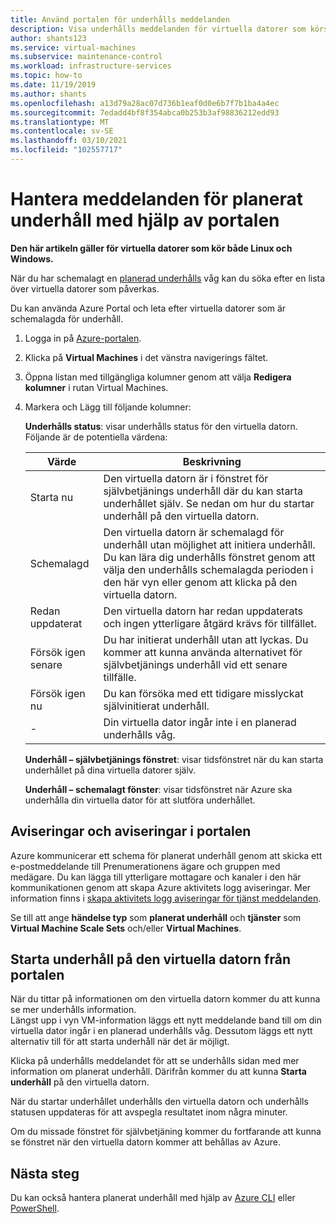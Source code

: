 ```yaml
---
title: Använd portalen för underhålls meddelanden
description: Visa underhålls meddelanden för virtuella datorer som körs i Azure och starta självbetjänings underhållet med hjälp av portalen.
author: shants123
ms.service: virtual-machines
ms.subservice: maintenance-control
ms.workload: infrastructure-services
ms.topic: how-to
ms.date: 11/19/2019
ms.author: shants
ms.openlocfilehash: a13d79a28ac07d736b1eaf0d0e6b7f7b1ba4a4ec
ms.sourcegitcommit: 7edadd4bf8f354abca0b253b3af98836212edd93
ms.translationtype: MT
ms.contentlocale: sv-SE
ms.lasthandoff: 03/10/2021
ms.locfileid: "102557717"
---
```

# <a name="handling-planned-maintenance-notifications-using-the-portal"></a>Hantera meddelanden för planerat underhåll med hjälp av portalen

**Den här artikeln gäller för virtuella datorer som kör både Linux och Windows.**

När du har schemalagt en [planerad underhålls](maintenance-notifications.md) våg kan du söka efter en lista över virtuella datorer som påverkas. 

Du kan använda Azure Portal och leta efter virtuella datorer som är schemalagda för underhåll.

1. Logga in på [Azure-portalen](https://portal.azure.com).

2. Klicka på **Virtual Machines** i det vänstra navigerings fältet.

3. Öppna listan med tillgängliga kolumner genom att välja **Redigera kolumner** i rutan Virtual Machines.

4. Markera och Lägg till följande kolumner:

   **Underhålls status**: visar underhålls status för den virtuella datorn. Följande är de potentiella värdena:
      
    | Värde | Beskrivning |
    |-------|-------------|
    | Starta nu | Den virtuella datorn är i fönstret för självbetjänings underhåll där du kan starta underhållet själv. Se nedan om hur du startar underhåll på den virtuella datorn. | 
    | Schemalagd | Den virtuella datorn är schemalagd för underhåll utan möjlighet att initiera underhåll. Du kan lära dig underhålls fönstret genom att välja den underhålls schemalagda perioden i den här vyn eller genom att klicka på den virtuella datorn. | 
    | Redan uppdaterat | Den virtuella datorn har redan uppdaterats och ingen ytterligare åtgärd krävs för tillfället. | 
    | Försök igen senare | Du har initierat underhåll utan att lyckas. Du kommer att kunna använda alternativet för självbetjänings underhåll vid ett senare tillfälle. | 
    | Försök igen nu | Du kan försöka med ett tidigare misslyckat självinitierat underhåll. | 
    | - | Din virtuella dator ingår inte i en planerad underhålls våg. |

   **Underhåll – självbetjänings fönstret**: visar tidsfönstret när du kan starta underhållet på dina virtuella datorer själv.
   
   **Underhåll – schemalagt fönster**: visar tidsfönstret när Azure ska underhålla din virtuella dator för att slutföra underhållet. 



## <a name="notification-and-alerts-in-the-portal"></a>Aviseringar och aviseringar i portalen

Azure kommunicerar ett schema för planerat underhåll genom att skicka ett e-postmeddelande till Prenumerationens ägare och gruppen med medägare. Du kan lägga till ytterligare mottagare och kanaler i den här kommunikationen genom att skapa Azure aktivitets logg aviseringar. Mer information finns i [skapa aktivitets logg aviseringar för tjänst meddelanden](../service-health/alerts-activity-log-service-notifications-portal.md).

Se till att ange **händelse typ** som **planerat underhåll** och **tjänster** som **Virtual Machine Scale Sets** och/eller **Virtual Machines**.

## <a name="start-maintenance-on-your-vm-from-the-portal"></a>Starta underhåll på den virtuella datorn från portalen

När du tittar på informationen om den virtuella datorn kommer du att kunna se mer underhålls information.  
Längst upp i vyn VM-information läggs ett nytt meddelande band till om din virtuella dator ingår i en planerad underhålls våg. Dessutom läggs ett nytt alternativ till för att starta underhåll när det är möjligt. 


Klicka på underhålls meddelandet för att se underhålls sidan med mer information om planerat underhåll. Därifrån kommer du att kunna **Starta underhåll** på den virtuella datorn.

När du startar underhållet underhålls den virtuella datorn och underhålls statusen uppdateras för att avspegla resultatet inom några minuter.

Om du missade fönstret för självbetjäning kommer du fortfarande att kunna se fönstret när den virtuella datorn kommer att behållas av Azure. 


## <a name="next-steps"></a>Nästa steg

Du kan också hantera planerat underhåll med hjälp av [Azure CLI](maintenance-notifications-cli.md) eller [PowerShell](maintenance-notifications-powershell.md).
